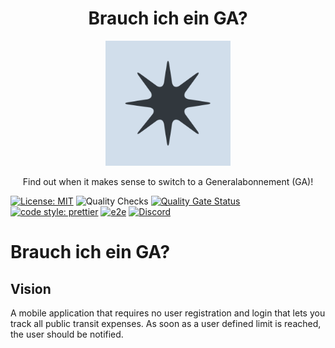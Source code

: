 <div align="center">
  <h1>Brauch ich ein GA?</h1>
  <img src="./assets/icon.png" width="200"/>
  <p>Find out when it makes sense to switch to a Generalabonnement (GA)!</p>
</div>

[![License: MIT](https://img.shields.io/badge/License-MIT-blue.svg)](https://opensource.org/licenses/MIT)
![Quality Checks](https://github.com/andrinmeier/brauch-ich-ein-ga/actions/workflows/quality_checks.yml/badge.svg)
[![Quality Gate Status](https://sonarcloud.io/api/project_badges/measure?project=andrinmeier_brauch-ich-ein-ga&metric=alert_status)](https://sonarcloud.io/summary/new_code?id=andrinmeier_brauch-ich-ein-ga)
[![code style: prettier](https://img.shields.io/badge/code_style-prettier-ff69b4.svg?style=flat-square)](https://github.com/prettier/prettier)
[![e2e](https://img.shields.io/badge/e2e-Cypress-04C38E.svg)](https://www.cypress.io/)
[![Discord](https://img.shields.io/discord/978401806990332014)](https://discord.com/channels/978401806990332014/978402326714916914)

# Brauch ich ein GA?



## Vision

A mobile application that requires no user registration and login that lets you track all public transit expenses.
As soon as a user defined limit is reached, the user should be notified.
